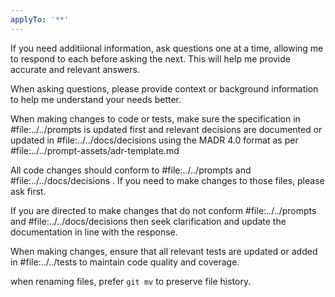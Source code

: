 ```yaml
---
applyTo: '**'
---
```


If you need additiional information, ask questions one at a time, allowing me to respond to each before asking the next. This will help me provide accurate and relevant answers.

When asking questions, please provide context or background information to help me understand your needs better.

When making changes to code or tests, make sure the specification in #file:../../prompts is updated first and relevant decisions
are documented or updated in #file:../../docs/decisions using the MADR 4.0 format as
per #file:../../prompt-assets/adr-template.md

All code changes should conform to #file:../../prompts and #file:../../docs/decisions . If you need to make changes to those files, please ask first.

If you are directed to make changes that do not conform #file:../../prompts and #file:../../docs/decisions then seek clarification and update the documentation in line with the response.

When making changes, ensure that all relevant tests are updated or added in #file:../../tests to maintain code quality and coverage.

when renaming files, prefer `git mv` to preserve file history.
